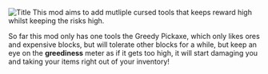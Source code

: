 ![Title](https://cdn.modrinth.com/data/cached_images/40b6ddeaad11cefad0b6fc5803220d3325e73cfc.png)
This mod aims to add mutliple cursed tools that keeps reward high whilst keeping the risks high.

So far this mod only has one tools the Greedy Pickaxe, which only likes ores and expensive blocks, but will tolerate other blocks for a while, but keep an eye on the **greediness** meter as if it gets too high, it will start damaging you and taking your items right out of your inventory!
